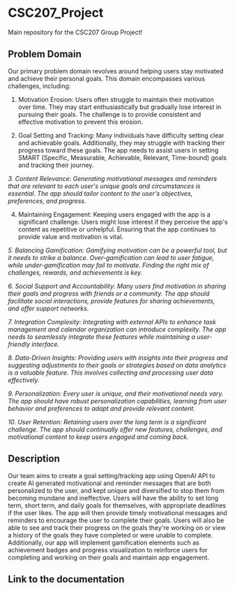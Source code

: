 # CSC207_Project
Main repository for the CSC207 Group Project!

## Problem Domain
Our primary problem domain revolves around helping users stay
motivated and achieve their personal goals. This domain encompasses various challenges, including:

1. Motivation Erosion: Users often struggle to maintain their motivation over time. They may start enthusiastically but 
gradually lose interest in pursuing their goals. The challenge is to provide consistent and effective motivation to 
prevent this erosion.

2. Goal Setting and Tracking: Many individuals have difficulty setting clear and achievable goals. Additionally, they may 
struggle with tracking their progress toward these goals. The app needs to assist users in setting SMART (Specific, 
Measurable, Achievable, Relevant, Time-bound) goals and tracking their journey.

_3. Content Relevance: Generating motivational messages and reminders that are relevant to each user's unique goals and 
circumstances is essential. The app should tailor content to the user's objectives, preferences, and progress._

4. Maintaining Engagement: Keeping users engaged with the app is a significant challenge. Users might lose interest if 
they perceive the app's content as repetitive or unhelpful. Ensuring that the app continues to provide value and 
motivation is vital.

_5. Balancing Gamification: Gamifying motivation can be a powerful tool, but it needs to strike a balance. Over-gamification
can lead to user fatigue, while under-gamification may fail to motivate. Finding the right mix of challenges, rewards, 
and achievements is key._

_6. Social Support and Accountability: Many users find motivation in sharing their goals and progress with friends or a 
community. The app should facilitate social interactions, provide features for sharing achievements, and offer support 
networks._

_7. Integration Complexity: Integrating with external APIs to enhance task management and calendar organization can 
introduce complexity. The app needs to seamlessly integrate these features while maintaining a user-friendly interface._

_8. Data-Driven Insights: Providing users with insights into their progress and suggesting adjustments to their goals or 
strategies based on data analytics is a valuable feature. This involves collecting and processing user data effectively._

_9. Personalization: Every user is unique, and their motivational needs vary. The app should have robust personalization 
capabilities, learning from user behavior and preferences to adapt and provide relevant content._

_10. User Retention: Retaining users over the long term is a significant challenge. The app should continually offer new 
features, challenges, and motivational content to keep users engaged and coming back._

## Description

Our team aims to create a goal setting/tracking app using OpenAI API to create AI generated 
motivational and reminder messages that are both personalized to the user, and kept unique and 
diversified to stop them from becoming mundane and ineffective. Users will have the ability to set 
long term, short term, and daily goals for themselves, with appropriate deadlines if the user 
likes. The app will then provide timely motivational messages and reminders to encourage the 
user to complete their goals. Users will also be able to see and track their progress on the 
goals they're working on or view a history of the goals they have completed or were unable to 
complete. Additionally, our app will implement gamification elements such as achievement badges 
and progress visualization to reinforce users for completing and working on their goals and
maintain app engagement.

## Link to the documentation 

## 